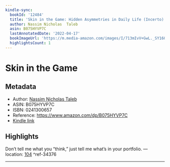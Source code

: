 ```yaml
---
kindle-sync:
  bookId: '12484'
  title: 'Skin in the Game: Hidden Asymmetries in Daily Life (Incerto)'
  author: Nassim Nicholas  Taleb
  asin: B075HYVP7C
  lastAnnotatedDate: '2022-04-17'
  bookImageUrl: 'https://m.media-amazon.com/images/I/713mIvV+GwL._SY160.jpg'
  highlightsCount: 1
---
```

# Skin in the Game
## Metadata
* Author: [Nassim Nicholas  Taleb](https://www.amazon.comundefined)
* ASIN: B075HYVP7C
* ISBN: 0241300657
* Reference: https://www.amazon.com/dp/B075HYVP7C
* [Kindle link](kindle://book?action=open&asin=B075HYVP7C)

## Highlights
Don’t tell me what you “think,” just tell me what’s in your portfolio. — location: [104](kindle://book?action=open&asin=B075HYVP7C&location=104) ^ref-34376

---
